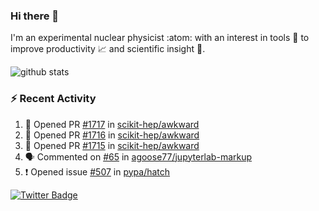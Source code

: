 ### Hi there 👋 

I'm an experimental nuclear physicist :atom: with an interest in tools :wrench: to improve productivity :chart_with_upwards_trend: and scientific insight :telescope:.

![github stats](https://github-readme-stats.vercel.app/api?username=agoose77&show_icons=true&hide_rank=true&hide_title=true&bg_color=30,e76445,904e95&text_color=efe3ec&icon_color=efe3ec)
<!--
**agoose77/agoose77** is a ✨ _special_ ✨ repository because its `README.md` (this file) appears on your GitHub profile.

Here are some ideas to get you started:

- 🔭 I’m currently working on ...
- 🌱 I’m currently learning ...
- 👯 I’m looking to collaborate on ...
- 🤔 I’m looking for help with ...
- 💬 Ask me about ...
- 📫 How to reach me: ...
- 😄 Pronouns: ...
- ⚡ Fun fact: ...
-->

### :zap: Recent Activity
<!--START_SECTION:activity-->
1. 💪 Opened PR [#1717](https://github.com/scikit-hep/awkward/pull/1717) in [scikit-hep/awkward](https://github.com/scikit-hep/awkward)
2. 💪 Opened PR [#1716](https://github.com/scikit-hep/awkward/pull/1716) in [scikit-hep/awkward](https://github.com/scikit-hep/awkward)
3. 💪 Opened PR [#1715](https://github.com/scikit-hep/awkward/pull/1715) in [scikit-hep/awkward](https://github.com/scikit-hep/awkward)
4. 🗣 Commented on [#65](https://github.com/agoose77/jupyterlab-markup/issues/65) in [agoose77/jupyterlab-markup](https://github.com/agoose77/jupyterlab-markup)
5. ❗️ Opened issue [#507](https://github.com/pypa/hatch/issues/507) in [pypa/hatch](https://github.com/pypa/hatch)
<!--END_SECTION:activity-->


[![Twitter Badge](https://img.shields.io/twitter/follow/agoose77?style=flat-square&logo=Twitter&logoColor=white&color=cornflowerblue)](https://twitter.com/agoose77)
